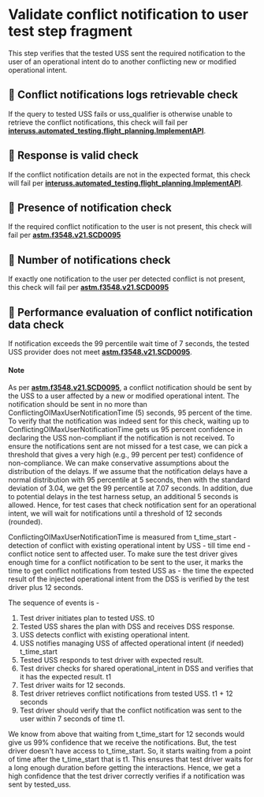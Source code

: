 # Validate conflict notification to user test step fragment

This step verifies that the tested USS sent the required notification to the user of an operational intent do to another conflicting new or modified operational intent.

## 🛑 Conflict notifications logs retrievable check
If the query to tested USS fails or uss_qualifier is otherwise unable to retrieve the conflict notifications, this check will fail per
**[interuss.automated_testing.flight_planning.ImplementAPI](../../../../../requirements/interuss/automated_testing/flight_planning.md)**.

## 🛑 Response is valid check
If the conflict notification details are not in the expected format, this check will fail per
**[interuss.automated_testing.flight_planning.ImplementAPI](../../../../../requirements/interuss/automated_testing/flight_planning.md)**.

## 🛑 Presence of notification check
If the required conflict notification to the user is not present, this check will fail per **[astm.f3548.v21.SCD0095](../../../../../requirements/astm/f3548/v21.md)**

## 🛑 Number of notifications check
If exactly one notification to the user per detected conflict is not present, this check will fail per **[astm.f3548.v21.SCD0095](../../../../../requirements/astm/f3548/v21.md)**

## 🛑 Performance evaluation of conflict notification data check
If notification exceeds the 99 percentile wait time of 7 seconds, the tested USS provider does not meet **[astm.f3548.v21.SCD0095](../../../../../requirements/astm/f3548/v21.md)**.

#### Note
As per **[astm.f3548.v21.SCD0095](../../../../../requirements/astm/f3548/v21.md)**, a conflict notification should be
sent by the USS to a user affected by a new or modified operational intent. 
The notification should be sent in no more than
ConflictingOIMaxUserNotificationTime (5) seconds, 95 percent of the time.
To verify that the notification was indeed sent for this check, waiting up to
ConflictingOIMaxUserNotificationTime gets us 95 percent confidence in declaring the USS non-compliant if
the notification is not received.
To ensure the notifications sent are not missed for a test case, we can pick a threshold that gives
a very high (e.g., 99 percent per test) confidence of non-compliance. We can make conservative assumptions
about the distribution of the delays. If we assume that the notification delays have a normal distribution
with 95 percentile at 5 seconds, then with the standard deviation of 3.04, we get the 99 percentile at 7.07 seconds.
In addition, due to potential delays in the test harness setup, an additional 5 seconds is allowed. Hence,
for test cases that check notification sent for an operational intent, we will wait for notifications until a threshold of 12 seconds (rounded).

ConflictingOIMaxUserNotificationTime is measured from t_time_start - detection of conflict with existing operational intent by USS - till time end - conflict notice sent to affected user.
To make sure the test driver gives enough time for a conflict notification to be sent to the user,
it marks the time to get conflict notifications from tested USS as - the time the expected result of the
injected operational intent from the DSS is verified by the test driver plus 12 seconds.

The sequence of events is - 
1. Test driver initiates plan to tested USS. t0
2. Tested USS shares the plan with DSS and receives DSS response. 
3. USS detects conflict with existing operational intent. 
4. USS notifies managing USS of affected operational intent (if needed) t_time_start
5. Tested USS responds to test driver with expected result. 
6. Test driver checks for shared operational_intent in DSS and verifies that it has the expected result. t1
7. Test driver waits for 12 seconds.
8. Test driver retrieves conflict notifications from tested USS. t1 + 12 seconds
9. Test driver should verify that the conflict notification was sent to the user within 7 seconds of time t1.

We know from above that waiting from t_time_start for 12 seconds would
give us 99% confidence that we receive the notifications. But, the test driver doesn't have access to t_time_start.
So, it starts waiting from a point of time after the t_time_start that is t1.
This ensures that test driver waits for a long enough duration before getting the interactions. Hence, we get
a high confidence that the test driver correctly verifies if a notification was sent by tested_uss.
